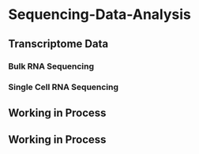 # Sequencing-Data-Analysis

## Transcriptome Data
### Bulk RNA Sequencing

### Single Cell RNA Sequencing



## Working in Process


## Working in Process
